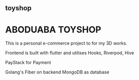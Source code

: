 ## toyshop

# ABODUABA TOYSHOP

This is a personal e-commerce project to for my 3D works.

Frontend is built with flutter and utilises Hooks, Riverpod, Hive

PayStack for Payment

Golang's Fiber on backend
MongoDB as database


